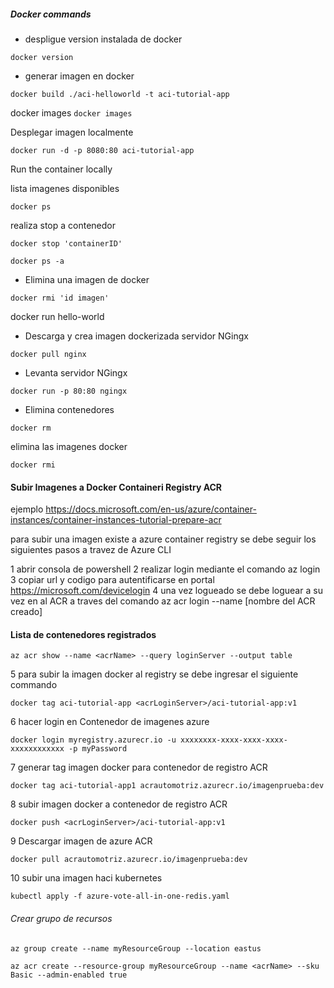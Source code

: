##### Docker commands 

- despligue version instalada de docker

``` docker version ```

- generar imagen en docker

``` docker build ./aci-helloworld -t aci-tutorial-app ```



docker images
```docker images ```

Desplegar imagen localmente

``` docker run -d -p 8080:80 aci-tutorial-app ```

Run the container locally

lista imagenes disponibles

```docker ps ```

realiza stop a contenedor

```docker stop 'containerID'```


``` docker ps -a ```


- Elimina una imagen de docker

```docker rmi 'id imagen'```

docker run hello-world


- Descarga y crea imagen dockerizada servidor NGingx

```docker pull nginx```

- Levanta servidor NGingx

```docker run -p 80:80 ngingx```

- Elimina contenedores

```docker rm```

elimina las imagenes docker 

```docker rmi ```  

#### Subir Imagenes a Docker Containeri Registry ACR

ejemplo
https://docs.microsoft.com/en-us/azure/container-instances/container-instances-tutorial-prepare-acr

para subir una imagen existe a azure container registry se debe seguir los siguientes pasos a travez de Azure CLI

1 abrir consola de powershell
2 realizar login mediante el comando az login
3 copiar url y codigo para autentificarse en portal https://microsoft.com/devicelogin
4 una vez logueado se debe loguear a su vez en al ACR a traves del comando az acr login --name [nombre del ACR creado]

#### Lista de contenedores registrados

```az acr show --name <acrName> --query loginServer --output table ```
  
5 para subir la imagen docker al registry se debe ingresar el siguiente commando

``` docker tag aci-tutorial-app <acrLoginServer>/aci-tutorial-app:v1 ```

6  hacer login en Contenedor de imagenes azure

``` docker login myregistry.azurecr.io -u xxxxxxxx-xxxx-xxxx-xxxx-xxxxxxxxxxxx -p myPassword ```


7  generar tag imagen docker para contenedor de registro ACR


```docker tag aci-tutorial-app1 acrautomotriz.azurecr.io/imagenprueba:dev ```


8  subir imagen docker a contenedor de registro ACR


```docker push <acrLoginServer>/aci-tutorial-app:v1 ```


9 Descargar imagen de azure ACR

 ``` docker pull acrautomotriz.azurecr.io/imagenprueba:dev ```
 
 10 subir una imagen haci kubernetes
 
``` kubectl apply -f azure-vote-all-in-one-redis.yaml ```

 ###### Crear grupo de recursos
 
``` az group create --name myResourceGroup --location eastus ```

``` az acr create --resource-group myResourceGroup --name <acrName> --sku Basic --admin-enabled true ```





